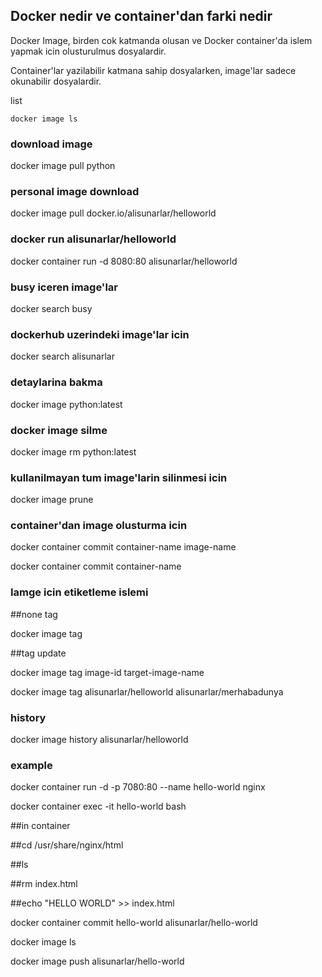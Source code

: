 ## Docker nedir ve container'dan farki nedir

Docker Image, birden cok katmanda olusan ve Docker container'da islem yapmak icin olusturulmus dosyalardir.

Container'lar yazilabilir katmana sahip dosyalarken, image'lar sadece okunabilir dosyalardir.

list

```
docker image ls
```

### download image

docker image pull python

### personal image download

docker image pull docker.io/alisunarlar/helloworld

### docker run alisunarlar/helloworld

docker container run -d 8080:80 alisunarlar/helloworld

### busy iceren image'lar

docker search busy

### dockerhub uzerindeki image'lar icin

docker search alisunarlar

### detaylarina bakma

docker image python:latest

### docker image silme 

docker image rm python:latest

### kullanilmayan tum image'larin silinmesi icin

docker image prune

### container'dan image olusturma icin

docker container commit container-name image-name

docker container commit container-name

### Iamge icin etiketleme islemi

##none tag

docker image tag 

##tag update

docker image tag image-id target-image-name

docker image tag alisunarlar/helloworld alisunarlar/merhabadunya

### history

docker image history alisunarlar/helloworld


### example

docker container run -d -p 7080:80 --name hello-world nginx

docker container exec -it hello-world bash

##in container

##cd /usr/share/nginx/html

##ls

##rm index.html

##echo "HELLO WORLD" >> index.html

docker container commit hello-world alisunarlar/hello-world

docker image ls

docker image push alisunarlar/hello-world




